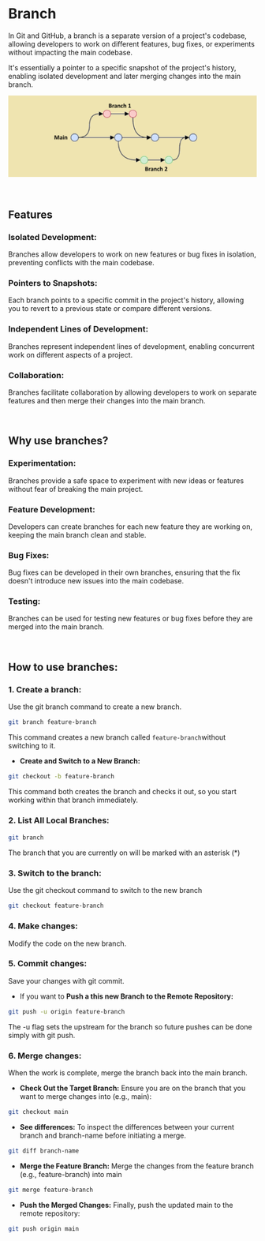 # Branch
In Git and GitHub, a branch is a separate version of a project's codebase, allowing developers to work on different features, bug fixes, or experiments without impacting the main codebase. 

It's essentially a pointer to a specific snapshot of the project's history, enabling isolated development and later merging changes into the main branch. 

![alt text](Images/git-branch.png)

<br/>

## Features 
### Isolated Development:
Branches allow developers to work on new features or bug fixes in isolation, preventing conflicts with the main codebase. 
### Pointers to Snapshots:
Each branch points to a specific commit in the project's history, allowing you to revert to a previous state or compare different versions. 
### Independent Lines of Development:
Branches represent independent lines of development, enabling concurrent work on different aspects of a project. 
### Collaboration:
Branches facilitate collaboration by allowing developers to work on separate features and then merge their changes into the main branch. 

<br/>

## Why use branches?
### Experimentation:
Branches provide a safe space to experiment with new ideas or features without fear of breaking the main project. 
### Feature Development:
Developers can create branches for each new feature they are working on, keeping the main branch clean and stable. 
### Bug Fixes:
Bug fixes can be developed in their own branches, ensuring that the fix doesn't introduce new issues into the main codebase. 
### Testing:
Branches can be used for testing new features or bug fixes before they are merged into the main branch. 

<br/>

## How to use branches:
### 1. **Create a branch:** 
Use the git branch command to create a new branch.
```bash
git branch feature-branch
```
This command creates a new branch called `feature-branch`without switching to it.

* **Create and Switch to a New Branch:**
```bash
git checkout -b feature-branch
```
This command both creates the branch and checks it out, so you start working within that branch immediately.

### 2. **List All Local Branches:**
```bash
git branch
```
The branch that you are currently on will be marked with an asterisk (*)

### 3. **Switch to the branch:** 
Use the git checkout command to switch to the new branch

```bash
git checkout feature-branch
```


### 4. **Make changes:** 
Modify the code on the new branch.

### 5. **Commit changes:** 
Save your changes with git commit.

* If you want to **Push a this new Branch to the Remote Repository:**
```bash
git push -u origin feature-branch
```
The -u flag sets the upstream for the branch so future pushes can be done simply with git push.

### 6. **Merge changes:** 
When the work is complete, merge the branch back into the main branch.
* **Check Out the Target Branch:** Ensure you are on the branch that you want to merge changes into (e.g., main): 

```bash
git checkout main
```
* **See differences:** To inspect the differences between your current branch and branch-name before initiating a merge.
```bash
git diff branch-name
```

* **Merge the Feature Branch:** 
Merge the changes from the feature branch (e.g., feature-branch) into main

```bash
git merge feature-branch
```

* **Push the Merged Changes:** Finally, push the updated main to the remote repository:
```bash
git push origin main
```